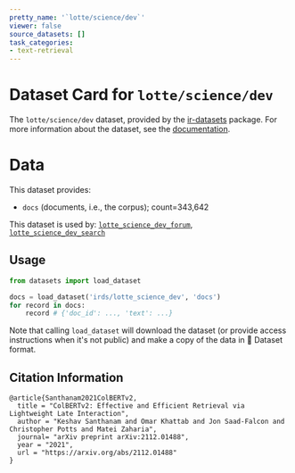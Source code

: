 ```yaml
---
pretty_name: '`lotte/science/dev`'
viewer: false
source_datasets: []
task_categories:
- text-retrieval
---
```


# Dataset Card for `lotte/science/dev`

The `lotte/science/dev` dataset, provided by the [ir-datasets](https://ir-datasets.com/) package.
For more information about the dataset, see the [documentation](https://ir-datasets.com/lotte#lotte/science/dev).

# Data

This dataset provides:
 - `docs` (documents, i.e., the corpus); count=343,642


This dataset is used by: [`lotte_science_dev_forum`](https://huggingface.co/datasets/irds/lotte_science_dev_forum), [`lotte_science_dev_search`](https://huggingface.co/datasets/irds/lotte_science_dev_search)


## Usage

```python
from datasets import load_dataset

docs = load_dataset('irds/lotte_science_dev', 'docs')
for record in docs:
    record # {'doc_id': ..., 'text': ...}

```

Note that calling `load_dataset` will download the dataset (or provide access instructions when it's not public) and make a copy of the
data in 🤗 Dataset format.

## Citation Information

```
@article{Santhanam2021ColBERTv2,
  title = "ColBERTv2: Effective and Efficient Retrieval via Lightweight Late Interaction",
  author = "Keshav Santhanam and Omar Khattab and Jon Saad-Falcon and Christopher Potts and Matei Zaharia", 
  journal= "arXiv preprint arXiv:2112.01488",
  year = "2021",
  url = "https://arxiv.org/abs/2112.01488"
}
```
